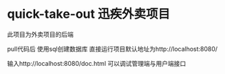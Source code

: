 # quick-take-out 迅疾外卖项目
此项目为外卖项目的后端

pull代码后
使用sql创建数据库
直接运行项目默认地址为http://localhost:8080/

输入http://localhost:8080/doc.html  可以调试管理端与用户端接口
